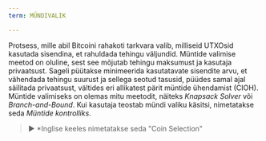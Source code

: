 ```yaml
---
term: MÜNDIVALIK

---
```

Protsess, mille abil Bitcoini rahakoti tarkvara valib, milliseid UTXOsid kasutada sisendina, et rahuldada tehingu väljundid. Müntide valimise meetod on oluline, sest see mõjutab tehingu maksumust ja kasutaja privaatsust. Sageli püütakse minimeerida kasutatavate sisendite arvu, et vähendada tehingu suurust ja sellega seotud tasusid, püüdes samal ajal säilitada privaatsust, vältides eri allikatest pärit müntide ühendamist (CIOH). Müntide valimiseks on olemas mitu meetodit, näiteks *Knapsack Solver* või *Branch-and-Bound*. Kui kasutaja teostab mündi valiku käsitsi, nimetatakse seda *Müntide kontrolliks*.

> ► *Inglise keeles nimetatakse seda "Coin Selection"